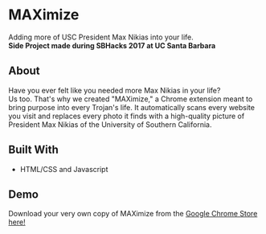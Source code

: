 # MAXimize
Adding more of USC President Max Nikias into your life.  
**Side Project made during SBHacks 2017 at UC Santa Barbara**  
## About
Have you ever felt like you needed more Max Nikias in your life?  
Us too. That's why we created "MAXimize," a Chrome extension meant to bring purpose into every Trojan's life. It automatically scans every website you visit and replaces every photo it finds with a high-quality picture of President Max Nikias of the University of Southern California.  

## Built With
- HTML/CSS and Javascript

## Demo
Download your very own copy of MAXimize from the [Google Chrome Store here!](https://chrome.google.com/webstore/detail/maximize/knbbeidbeopmjaafopcidcjlpgmbmajb)
